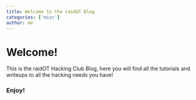 ```yaml
---
title: Welcome to the raidOT Blog
categories: ['misc']
author: me
---
```

# Welcome!
This is the raidOT Hacking Club Blog, here you will find all the tutorials and writeups to all the hacking needs you have!

### Enjoy!
